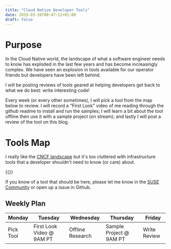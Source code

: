 ```yaml
---
title: "Cloud Native Developer Tools"
date: 2019-03-26T08:47:11+01:00
draft: false
---
```




# Purpose

In the Cloud Native world, the landscape of what a software engineer needs to know has exploded in the last few years and has become increasingly complex. We have seen an explosion in tools available for our operator friends but developers have been left behind.

I will be posting reviews of tools geared at helping developers get back to what we do best: write interesting code!

Every week (or every other sometimes), I will pick a tool from the map below to review. I will record a "First Look" video of me reading through the github readme to install and run the samples; I will learn a bit about the tool offline then use it with a sample project (on stream); and lastly I will post a review of the tool on this blog. 


# Tools Map

I really like the [CNCF landscape](https://landscape.cncf.io) but it's too cluttered with infrastructure tools that a developer shouldn't need to know (or care) about. 

{{<tools-map >}}

If you know of a tool that should be here, please let me know in the [SUSE Community](https://community.suse.com) or open up a issue in Github.

## Weekly Plan

|Monday|Tuesday|Wednesday|Thursday|Friday|
|------|-------|---------|--------|------|
|Pick Tool|First Look Video @ 9AM PT|Offline Research| Sample Project @ 9AM PT| Write Review|